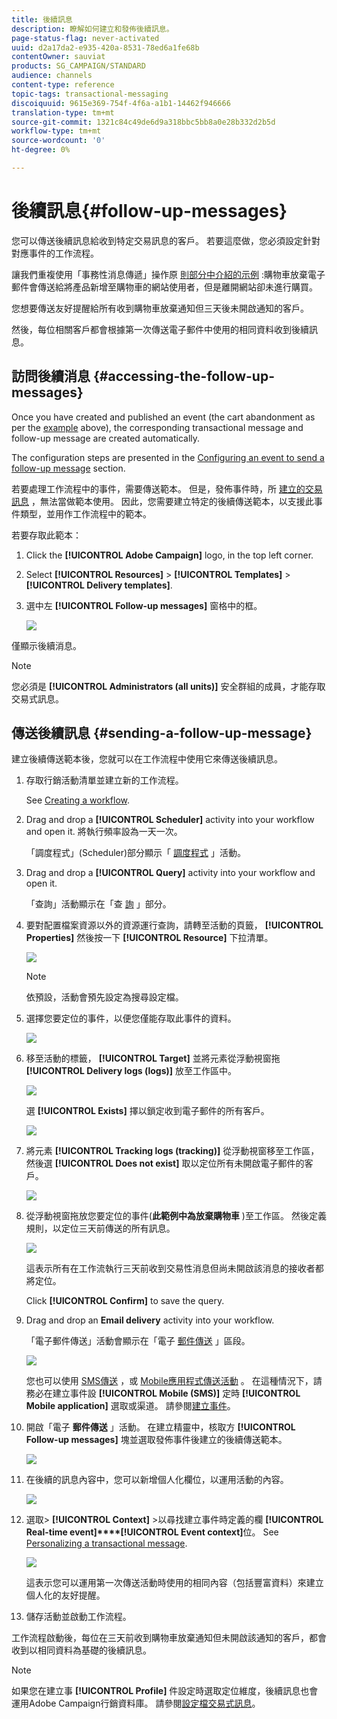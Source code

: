 ```yaml
---
title: 後續訊息
description: 瞭解如何建立和發佈後續訊息。
page-status-flag: never-activated
uuid: d2a17da2-e935-420a-8531-78ed6a1fe68b
contentOwner: sauviat
products: SG_CAMPAIGN/STANDARD
audience: channels
content-type: reference
topic-tags: transactional-messaging
discoiquuid: 9615e369-754f-4f6a-a1b1-14462f946666
translation-type: tm+mt
source-git-commit: 1321c84c49de6d9a318bbc5bb8a0e28b332d2b5d
workflow-type: tm+mt
source-wordcount: '0'
ht-degree: 0%

---
```



# 後續訊息{#follow-up-messages}

您可以傳送後續訊息給收到特定交易訊息的客戶。 若要這麼做，您必須設定針對對應事件的工作流程。

讓我們重複使用「事務性消息傳遞」操作原 [則部分中介紹的示例](../../channels/using/getting-started-with-transactional-msg.md#transactional-messaging-operating-principle) :購物車放棄電子郵件會傳送給將產品新增至購物車的網站使用者，但是離開網站卻未進行購買。

您想要傳送友好提醒給所有收到購物車放棄通知但三天後未開啟通知的客戶。

然後，每位相關客戶都會根據第一次傳送電子郵件中使用的相同資料收到後續訊息。

## 訪問後續消息 {#accessing-the-follow-up-messages}

Once you have created and published an event (the cart abandonment as per the [example](../../channels/using/getting-started-with-transactional-msg.md#transactional-messaging-operating-principle) above), the corresponding transactional message and follow-up message are created automatically.

The configuration steps are presented in the [Configuring an event to send a follow-up message](../../administration/using/configuring-transactional-messaging.md#configuring-an-event-to-send-a-follow-up-message) section.

若要處理工作流程中的事件，需要傳送範本。 但是，發佈事件時，所 [建立的交易訊息](../../channels/using/event-transactional-messages.md) ，無法當做範本使用。 因此，您需要建立特定的後續傳送範本，以支援此事件類型，並用作工作流程中的範本。

若要存取此範本：

1. Click the **[!UICONTROL Adobe Campaign]** logo, in the top left corner.
1. Select **[!UICONTROL Resources]** > **[!UICONTROL Templates]** > **[!UICONTROL Delivery templates]**.
1. 選中左 **[!UICONTROL Follow-up messages]** 窗格中的框。

   ![](assets/message-center_follow-up-search.png)

僅顯示後續消息。

>[!NOTE]
>
>您必須是 **[!UICONTROL Administrators (all units)]** 安全群組的成員，才能存取交易式訊息。

## 傳送後續訊息 {#sending-a-follow-up-message}

建立後續傳送範本後，您就可以在工作流程中使用它來傳送後續訊息。

1. 存取行銷活動清單並建立新的工作流程。

   See [Creating a workflow](../../automating/using/building-a-workflow.md#creating-a-workflow).

1. Drag and drop a **[!UICONTROL Scheduler]** activity into your workflow and open it. 將執行頻率設為一天一次。

   「調度程式」(Scheduler)部分顯示「 [調度程式](../../automating/using/scheduler.md) 」活動。

1. Drag and drop a **[!UICONTROL Query]** activity into your workflow and open it.

   「查詢」活動顯示在「查 [詢](../../automating/using/query.md) 」部分。

1. 要對配置檔案資源以外的資源運行查詢，請轉至活動的頁籤， **[!UICONTROL Properties]** 然後按一下 **[!UICONTROL Resource]** 下拉清單。

   ![](assets/message-center_follow-up-query-properties.png)

   >[!NOTE]
   >
   >依預設，活動會預先設定為搜尋設定檔。

1. 選擇您要定位的事件，以便您僅能存取此事件的資料。

   ![](assets/message-center_follow-up-query-resource.png)

1. 移至活動的標籤， **[!UICONTROL Target]** 並將元素從浮動視窗拖 **[!UICONTROL Delivery logs (logs)]** 放至工作區中。

   ![](assets/message-center_follow-up-delivery-logs.png)

   選 **[!UICONTROL Exists]** 擇以鎖定收到電子郵件的所有客戶。

   ![](assets/message-center_follow-up-delivery-logs-exists.png)

1. 將元素 **[!UICONTROL Tracking logs (tracking)]** 從浮動視窗移至工作區，然後選 **[!UICONTROL Does not exist]** 取以定位所有未開啟電子郵件的客戶。

   ![](assets/message-center_follow-up-delivery-and-tracking-logs.png)

1. 從浮動視窗拖放您要定位的事件(**此範例中為放棄購物車** )至工作區。 然後定義規則，以定位三天前傳送的所有訊息。

   ![](assets/message-center_follow-up-created.png)

   這表示所有在工作流執行三天前收到交易性消息但尚未開啟該消息的接收者都將定位。

   Click **[!UICONTROL Confirm]** to save the query.

1. Drag and drop an **Email delivery** activity into your workflow.

   「電子郵件傳送」活動會顯示在「電子 [郵件傳送](../../automating/using/email-delivery.md) 」區段。

   ![](assets/message-center_follow-up-workflow.png)

   您也可以使用 [SMS傳送](../../automating/using/sms-delivery.md) ，或 [Mobile應用程式傳送活動](../../automating/using/push-notification-delivery.md) 。 在這種情況下，請務必在建立事件設 **[!UICONTROL Mobile (SMS)]** 定時 **[!UICONTROL Mobile application]** 選取或渠道。 請參閱[建立事件](../../administration/using/configuring-transactional-messaging.md#creating-an-event)。

1. 開啟「電子 **郵件傳送** 」活動。 在建立精靈中，核取方 **[!UICONTROL Follow-up messages]** 塊並選取發佈事件後建立的後續傳送範本。

   ![](assets/message-center_follow-up-template.png)

1. 在後續的訊息內容中，您可以新增個人化欄位，以運用活動的內容。

   ![](assets/message-center_follow-up-content.png)

1. 選取> **[!UICONTROL Context]** >以尋找建立事件時定義的欄 **[!UICONTROL Real-time event]****[!UICONTROL Event context]**&#x200B;位。 See [Personalizing a transactional message](../../channels/using/event-transactional-messages.md#personalizing-a-transactional-message).

   ![](assets/message-center_follow-up-personalization.png)

   這表示您可以運用第一次傳送活動時使用的相同內容（包括豐富資料）來建立個人化的友好提醒。

1. 儲存活動並啟動工作流程。

工作流程啟動後，每位在三天前收到購物車放棄通知但未開啟該通知的客戶，都會收到以相同資料為基礎的後續訊息。

>[!NOTE]
>
>如果您在建立事 **[!UICONTROL Profile]** 件設定時選取定位維度，後續訊息也會運用Adobe Campaign行銷資料庫。 請參閱[設定檔交易式訊息](../../channels/using/profile-transactional-messages.md)。
